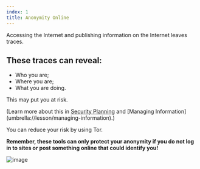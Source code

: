 ```yaml
---
index: 1
title: Anonymity Online
---
```

Accessing the Internet and publishing information on the Internet leaves traces.

## These traces can reveal: 

*	Who you are;
*	Where you are;
*	What you are doing. 

This may put you at risk. 

(Learn more about this in [Security Planning](umbrella://lesson/security-planning) and [Managing Information] (umbrella://lesson/managing-information).)

You can reduce your risk by using Tor. 

**Remember, these tools can only protect your anonymity if you do not log in to sites or post something online that could identify you!**

![image](interneta1.png)